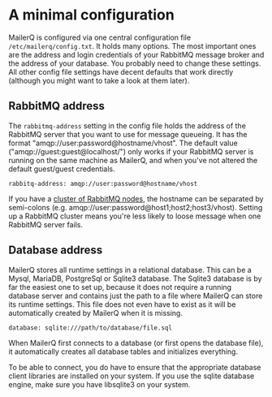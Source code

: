 # A minimal configuration

MailerQ is configured via one central configuration file `/etc/mailerq/config.txt`. 
It holds many options. The most important ones are the address
and login credentials of your RabbitMQ message broker and the address of
your database. You probably need to change these settings. All other config 
file settings have decent defaults that work directly (although you might
want to take a look at them later).


## RabbitMQ address

The `rabbitmq-address` setting in the config file holds the address of the
RabbitMQ server that you want to use for message queueing. It has the
format "amqp://user:password@hostname/vhost". The default value 
("amqp://guest:guest@localhost/") only works if your RabbitMQ server
is running on the same machine as MailerQ, and when you've not altered
the default guest/guest credentials.

```
rabbitq-address: amqp://user:password@hostname/vhost
```

If you have a [cluster of RabbitMQ nodes](https://www.rabbitmq.com/clustering.html), 
the hostname can be separated by semi-colons (e.g. amqp://user:password@host1;host2;host3/vhost). 
Setting up a RabbitMQ cluster means you're less likely to loose message when
one RabbitMQ server fails.


## Database address

MailerQ stores all runtime settings in a relational database. This can be a Mysql,
MariaDB, PostgreSql or Sqlite3 database. The Sqlite3 database is by far the
easiest one to set up, because it does not require a running database server
and contains just the path to a file where MailerQ can store its runtime settings.
This file does not even have to exist as it will be automatically created by
MailerQ when it is missing.

```
database: sqlite:///path/to/database/file.sql
```

When MailerQ first connects to a database (or first opens the database file),
it automatically creates all database tables and initializes everything.

To be able to connect, you do have to ensure that the appropriate database
client libraries are installed on your system. If you use the sqlite database 
engine, make sure you have libsqlite3 on your system.

